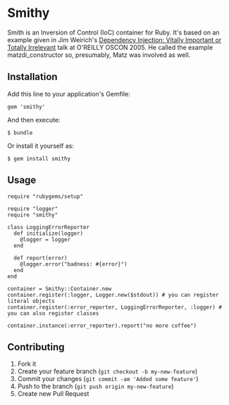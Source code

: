 # Smithy

Smith is an Inversion of Control (IoC) container for Ruby. It's based on an
example given in Jim Weirich's
[Dependency Injection: Vitally Important or Totally Irrelevant][ditalk]
talk at O'REILLY OSCON 2005. He called the example matzdi\_constructor so,
presumably, Matz was involved as well.

[ditalk]:http://onestepback.org/articles/depinj/

## Installation

Add this line to your application's Gemfile:

    gem 'smithy'

And then execute:

    $ bundle

Or install it yourself as:

    $ gem install smithy

## Usage

    require "rubygems/setup"

    require "logger"
    require "smithy"

    class LoggingErrorReporter
      def initialize(logger)
        @logger = logger
      end

      def report(error)
        @logger.error("badness: #{error}")
      end
    end

    container = Smithy::Container.new
    container.register(:logger, Logger.new($stdout)) # you can register literal objects
    container.register(:error_reporter, LoggingErrorReporter, :logger) # you can also register classes

    container.instance(:error_reporter).report("no more coffee")

## Contributing

1. Fork it
2. Create your feature branch (`git checkout -b my-new-feature`)
3. Commit your changes (`git commit -am 'Added some feature'`)
4. Push to the branch (`git push origin my-new-feature`)
5. Create new Pull Request

